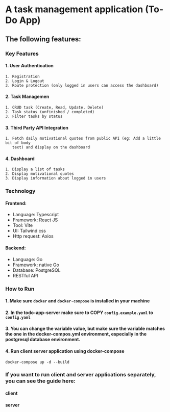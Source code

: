 # A task management application (To-Do App)

## The following features:

### Key Features

#### 1. User Authentication

    1. Registration
    2. Login & Logout
    3. Route protection (only logged in users can access the dashboard)

#### 2. Task Managemen

    1. CRUD task (Create, Read, Update, Delete)
    2. Task status (unfinished / completed)
    3. Filter tasks by status

#### 3. Third Party API Integration

    1. Fetch daily motivational quotes from public API (eg: Add a little bit of body
       text) and display on the dashboard

#### 4. Dashboard

    1. Display a list of tasks
    2. Display motivational quotes
    3. Display information about logged in users

### Technology

#### Frontend:

* Language: Typescript
* Framework: React JS
* Tool: Vite
* UI: Tailwind css
* Http request: Axios

#### Backend:

* Language: Go
* Framework: native Go
* Database: PostgreSQL
* RESTful API

### How to Run

#### 1. Make sure `docker` and `docker-compose` is installed in your machine

#### 2. In the todo-app-server make sure to COPY `config.example.yaml` to `config.yaml`

#### 3. You can change the variable value, but make sure the variable matches the one in the docker-compos.yml environment, especially in the postgresql database environment.

#### 4. Run client server application using docker-compose

```shell
docker-compose up -d --build
```

### If you want to run client and server applications separately, you can see the guide here:

#### client

#### server


